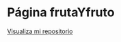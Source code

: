 # Página frutaYfruto

<a href="https://github.com/Sirlucashad/FrutayFruto-Pagina.git">Visualiza mi repositorio</a>




